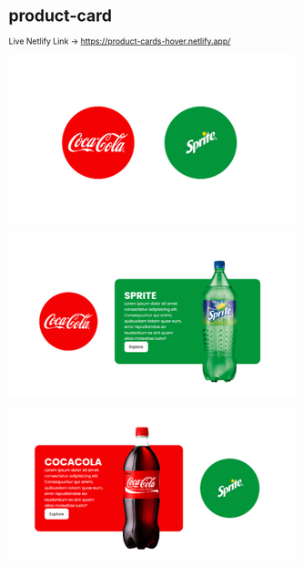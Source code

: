 # product-card
Live Netlify Link -> https://product-cards-hover.netlify.app/

![Alt text](image-2.png)

![Alt text](image.png)

![Alt text](image-1.png)

